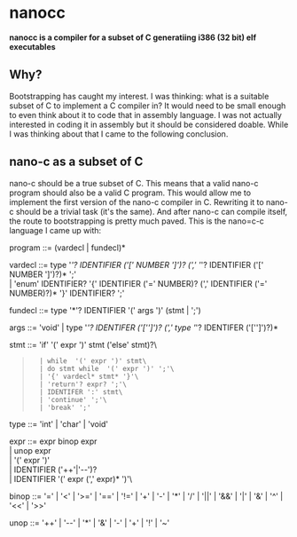 # nanocc

**nanocc is a compiler for a subset of C generatiing i386 (32 bit) elf executables**

## Why?

Bootstrapping has caught my interest. I was thinking: what is a suitable subset of C to implement a C compiler in?
It would need to be small enough to even think about it to code that in assembly language. I was not actually interested in
coding it in assembly but it should be considered doable. While I was thinking about that I came to the following conclusion.

## nano-c as a subset of C

nano-c should be a true subset of C. This means that a valid nano-c program should also be a valid C program. This would allow me to implement
the first version of the nano-c compiler in C. Rewriting it to nano-c should be a trivial task (it's the same). And after nano-c can compile itself,
the route to bootstrapping is pretty much paved. This is the nano=c-c language I came up with:


program ::= (vardecl | fundecl)*

vardecl ::= type '*'? IDENTIFIER ('[' NUMBER ']')? (',' '*'? IDENTIFIER ('[' NUMBER ']')?)* ';'\
          | 'enum' IDENTIFIER? '{' IDENTIFIER ('=' NUMBER)?  (',' IDENTIFIER ('=' NUMBER)?)* '}' IDENTIFIER? ';'

fundecl ::= type '*'? IDENTIFIER '(' args ')' (stmt | ';')

args ::= 'void' | type '*'? IDENTIFER ('['']')? (',' type '*'? IDENTIFER ('['']')?)*

stmt ::= 'if'  '(' expr ')' stmt ('else' stmt)?\
>       | while  '(' expr ')' stmt\
>       | do stmt while  '(' expr ')' ';'\
>       | '{' vardecl* stmt* '}'\
>       | 'return'? expr? ';'\
>       | IDENTIFER ':' stmt\
>       | 'continue' ';'\
>       | 'break' ';'

type ::= 'int' | 'char' | 'void'

expr ::= expr binop expr\
       | unop expr\
       | '(' expr ')'\
       | IDENTIFIER ('++'|'--')?\
       | IDENTIFIER '(' expr (',' expr)* ')'\

binop ::= '=' | '<' | '>=' | '==' | '!=' | '+' | '-' | '*' | '/' | '||' | '&&' | '|' | '&' | '^' | '<<' | '>>'

unop ::= '++' | '--' | '*' | '&' | '-' | '+' | '!' | '~'
